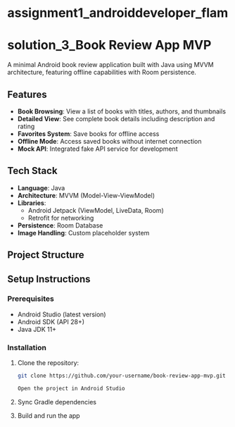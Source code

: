 # assignment1_androiddeveloper_flam








# solution_3_Book Review App MVP

A minimal Android book review application built with Java using MVVM architecture, featuring offline capabilities with Room persistence.

## Features

- **Book Browsing**: View a list of books with titles, authors, and thumbnails
- **Detailed View**: See complete book details including description and rating
- **Favorites System**: Save books for offline access
- **Offline Mode**: Access saved books without internet connection
- **Mock API**: Integrated fake API service for development

## Tech Stack

- **Language**: Java
- **Architecture**: MVVM (Model-View-ViewModel)
- **Libraries**:
  - Android Jetpack (ViewModel, LiveData, Room)
  - Retrofit for networking
- **Persistence**: Room Database
- **Image Handling**: Custom placeholder system

## Project Structure



## Setup Instructions

### Prerequisites

- Android Studio (latest version)
- Android SDK (API 28+)
- Java JDK 11+

### Installation

1. Clone the repository:
   ```bash
   git clone https://github.com/your-username/book-review-app-mvp.git

   Open the project in Android Studio

2. Sync Gradle dependencies

3. Build and run the app
